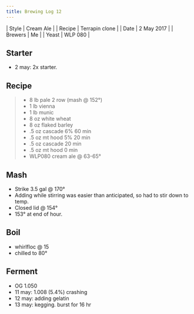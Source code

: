 ```yaml
---
title: Brewing Log 12
---
```


| Style | Cream Ale |
| Recipe | Terrapin clone |
| Date | 2 May 2017 |
| Brewers | Me |
| Yeast | WLP 080 |

## Starter
* 2 may: 2x starter.

## Recipe
> - 8 lb pale 2 row (mash @ 152°)
> - 1 lb vienna
> - 1 lb munic
> - 8 oz white wheat
> - 8 oz flaked barley
> - .5 oz cascade 6% 60 min
> - .5 oz mt hood 5% 20 min
> - .5 oz cascade 20 min
> - .5 oz mt hood 0 min
> - WLP080 cream ale @ 63-65°

## Mash

* Strike 3.5 gal @ 170°
* Adding while stirring was easier than anticipated, so had to stir down to temp.
* Closed lid @ 154°
* 153° at end of hour.

## Boil

* whirlfloc @ 15
* chilled to 80°

## Ferment

* OG 1.050
* 11 may: 1.008 (5.4%) crashing
* 12 may: adding gelatin
* 13 may: kegging. burst for 16 hr
